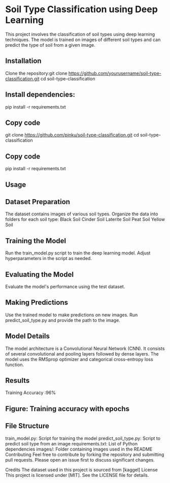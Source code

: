# Soil Type Classification using Deep Learning
This project involves the classification of soil types using deep learning techniques. The model is trained on images of different soil types and can predict the type of soil from a given image.

## Installation
Clone the repository:git clone https://github.com/yourusername/soil-type-classification.git
cd soil-type-classification
## Install dependencies:
pip install -r requirements.txt


## Copy code
git clone https://github.com/pinku/soil-type-classification.git
cd soil-type-classification



## Copy code
pip install -r requirements.txt
## Usage
## Dataset Preparation
The dataset contains images of various soil types.
Organize the data into folders for each soil type:
Black Soil
Cinder Soil
Laterite Soil
Peat Soil
Yellow Soil
## Training the Model
Run the train_model.py script to train the deep learning model.
Adjust hyperparameters in the script as needed.
## Evaluating the Model
Evaluate the model's performance using the test dataset.
## Making Predictions
Use the trained model to make predictions on new images.
Run predict_soil_type.py and provide the path to the image.
## Model Details
The model architecture is a Convolutional Neural Network (CNN).
It consists of several convolutional and pooling layers followed by dense layers.
The model uses the RMSprop optimizer and categorical cross-entropy loss function.
## Results
Training Accuracy :96%

## Figure: Training accuracy with epochs

## File Structure
train_model.py: Script for training the model
predict_soil_type.py: Script to predict soil type from an image
requirements.txt: List of Python dependencies
images/: Folder containing images used in the README
Contributing
Feel free to contribute by forking the repository and submitting pull requests. Please open an issue first to discuss significant changes.

Credits
The dataset used in this project is sourced from [kaggel]
License
This project is licensed under [MIT]. See the LICENSE file for details.
